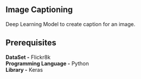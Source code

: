 ## Image Captioning
Deep Learning Model to create caption for an image.

## Prerequisites
**DataSet -** Flickr8k </br>
**Programming Language -** Python </br>
**Library -** Keras </br>
